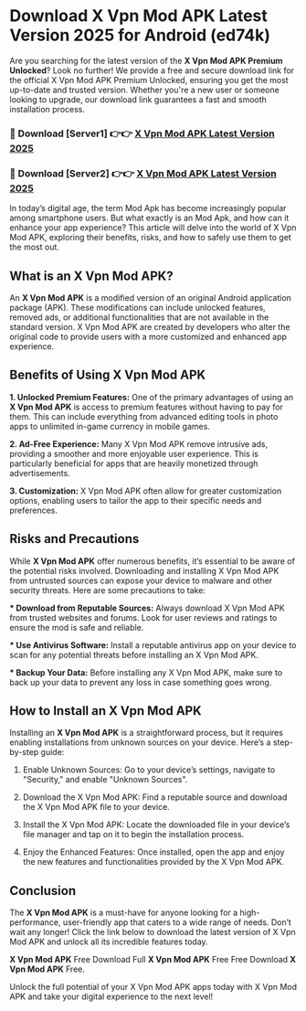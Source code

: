 # Download X Vpn Mod APK Latest Version 2025 for Android (ed74k)

Are you searching for the latest version of the <strong>X Vpn Mod APK Premium Unlocked</strong>? Look no further! We provide a free and secure download link for the official X Vpn Mod APK Premium Unlocked, ensuring you get the most up-to-date and trusted version. Whether you're a new user or someone looking to upgrade, our download link guarantees a fast and smooth installation process.


<h3>🔴 Download [Server1] 👉👉 <a href="https://appsnew.pages.dev?q=X+Vpn+Mod+APK&ref=2RT5">X Vpn Mod APK Latest Version 2025</a></h3>

<h3>🔴 Download [Server2] 👉👉 <a href="https://appsnew.pages.dev?q=X+Vpn+Mod+APK&ref=2RT5">X Vpn Mod APK Latest Version 2025</a></h3>


In today’s digital age, the term Mod Apk has become increasingly popular among smartphone users. But what exactly is an Mod Apk, and how can it enhance your app experience? This article will delve into the world of X Vpn Mod APK, exploring their benefits, risks, and how to safely use them to get the most out.


<h2>What is an X Vpn Mod APK?</h2>

An <strong>X Vpn Mod APK</strong> is a modified version of an original Android application package (APK). These modifications can include unlocked features, removed ads, or additional functionalities that are not available in the standard version. X Vpn Mod APK are created by developers who alter the original code to provide users with a more customized and enhanced app experience.


<h2>Benefits of Using X Vpn Mod APK</h2>

<strong> 1. Unlocked Premium Features:</strong> One of the primary advantages of using an <strong>X Vpn Mod APK</strong> is access to premium features without having to pay for them. This can include everything from advanced editing tools in photo apps to unlimited in-game currency in mobile games.

<strong> 2. Ad-Free Experience:</strong> Many X Vpn Mod APK remove intrusive ads, providing a smoother and more enjoyable user experience. This is particularly beneficial for apps that are heavily monetized through advertisements.

<strong> 3. Customization:</strong> X Vpn Mod APK often allow for greater customization options, enabling users to tailor the app to their specific needs and preferences.


<h2>Risks and Precautions</h2>

While <strong>X Vpn Mod APK</strong> offer numerous benefits, it’s essential to be aware of the potential risks involved. Downloading and installing X Vpn Mod APK from untrusted sources can expose your device to malware and other security threats. Here are some precautions to take:

<strong> * Download from Reputable Sources:</strong> Always download X Vpn Mod APK from trusted websites and forums. Look for user reviews and ratings to ensure the mod is safe and reliable.

<strong> * Use Antivirus Software:</strong> Install a reputable antivirus app on your device to scan for any potential threats before installing an X Vpn Mod APK.

<strong> * Backup Your Data:</strong> Before installing any X Vpn Mod APK, make sure to back up your data to prevent any loss in case something goes wrong.


<h2>How to Install an X Vpn Mod APK</h2>

Installing an <strong>X Vpn Mod APK</strong> is a straightforward process, but it requires enabling installations from unknown sources on your device. Here’s a step-by-step guide:

 1. Enable Unknown Sources: Go to your device’s settings, navigate to "Security," and enable "Unknown Sources".

 2. Download the X Vpn Mod APK: Find a reputable source and download the X Vpn Mod APK file to your device.

 3. Install the X Vpn Mod APK: Locate the downloaded file in your device’s file manager and tap on it to begin the installation process.

 4. Enjoy the Enhanced Features: Once installed, open the app and enjoy the new features and functionalities provided by the X Vpn Mod APK.


<h2><strong>Conclusion</strong></h2>

The <strong>X Vpn Mod APK</strong> is a must-have for anyone looking for a high-performance, user-friendly app that caters to a wide range of needs. Don’t wait any longer! Click the link below to download the latest version of X Vpn Mod APK and unlock all its incredible features today.

<strong>X Vpn Mod APK</strong> Free Download Full <strong>X Vpn Mod APK</strong> Free Free Download <strong>X Vpn Mod APK</strong> Free.

Unlock the full potential of your X Vpn Mod APK apps today with X Vpn Mod APK and take your digital experience to the next level!